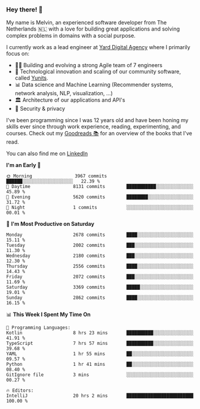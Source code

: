 ### Hey there! 👋

My name is Melvin, an experienced software developer from The Netherlands 🇳🇱 with a love for building great applications and solving complex problems in domains with a social purpose. 

I currently work as a lead engineer at [Yard Digital Agency](https://github.com/yardinternet) where I primarily focus on:

* 👏🏼 Building and evolving a strong Agile team of 7 engineers
* 🚀 Technological innovation and scaling of our community software, called [Yunits](https://www.yunits.com/).
* 📊 Data science and Machine Learning (Recommender systems, network analysis, NLP, visualization, ...)
* 🏛 Architecture of our applications and API's
* 🔐 Security & privacy

I've been programming since I was 12 years old and have been honing my skills ever since through work experience, reading, experimenting, and courses.
Check out my [Goodreads 📚](https://goodreads.com/melvinkoopmans) for an overview of the books that I've read. 

You can also find me on [LinkedIn](https://www.linkedin.com/in/melvinkoopmans)

<!--START_SECTION:waka-->
**I'm an Early 🐤** 

```text
🌞 Morning                3967 commits        ██████░░░░░░░░░░░░░░░░░░░   22.39 % 
🌆 Daytime                8131 commits        ███████████░░░░░░░░░░░░░░   45.89 % 
🌃 Evening                5620 commits        ████████░░░░░░░░░░░░░░░░░   31.72 % 
🌙 Night                  1 commits           ░░░░░░░░░░░░░░░░░░░░░░░░░   00.01 % 
```
📅 **I'm Most Productive on Saturday** 

```text
Monday                   2678 commits        ████░░░░░░░░░░░░░░░░░░░░░   15.11 % 
Tuesday                  2002 commits        ███░░░░░░░░░░░░░░░░░░░░░░   11.30 % 
Wednesday                2180 commits        ███░░░░░░░░░░░░░░░░░░░░░░   12.30 % 
Thursday                 2556 commits        ████░░░░░░░░░░░░░░░░░░░░░   14.43 % 
Friday                   2072 commits        ███░░░░░░░░░░░░░░░░░░░░░░   11.69 % 
Saturday                 3369 commits        █████░░░░░░░░░░░░░░░░░░░░   19.01 % 
Sunday                   2862 commits        ████░░░░░░░░░░░░░░░░░░░░░   16.15 % 
```


📊 **This Week I Spent My Time On** 

```text
💬 Programming Languages: 
Kotlin                   8 hrs 23 mins       ██████████░░░░░░░░░░░░░░░   41.91 % 
TypeScript               7 hrs 57 mins       ██████████░░░░░░░░░░░░░░░   39.68 % 
YAML                     1 hr 55 mins        ██░░░░░░░░░░░░░░░░░░░░░░░   09.57 % 
Python                   1 hr 41 mins        ██░░░░░░░░░░░░░░░░░░░░░░░   08.40 % 
GitIgnore file           3 mins              ░░░░░░░░░░░░░░░░░░░░░░░░░   00.27 % 

🔥 Editors: 
IntelliJ                 20 hrs 2 mins       █████████████████████████   100.00 % 
```


<!--END_SECTION:waka-->
